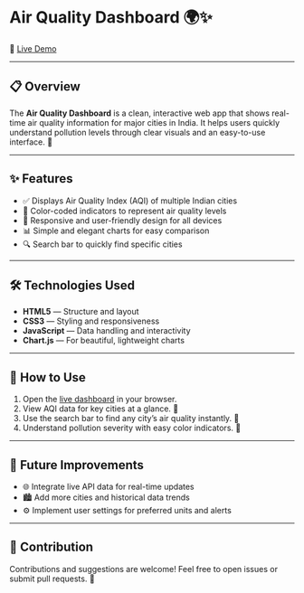 # Air Quality Dashboard 🌍✨

🔗 [Live Demo](https://shubsolos19.github.io/air-quality-dash/)

---

## 📋 Overview

The **Air Quality Dashboard** is a clean, interactive web app that shows real-time air quality information for major cities in India. It helps users quickly understand pollution levels through clear visuals and an easy-to-use interface. 🌿

---

## ✨ Features

- ✅ Displays Air Quality Index (AQI) of multiple Indian cities  
- 🎨 Color-coded indicators to represent air quality levels  
- 📱 Responsive and user-friendly design for all devices  
- 📊 Simple and elegant charts for easy comparison  
- 🔍 Search bar to quickly find specific cities  

---

## 🛠 Technologies Used

- **HTML5** — Structure and layout  
- **CSS3** — Styling and responsiveness  
- **JavaScript** — Data handling and interactivity  
- **Chart.js** — For beautiful, lightweight charts  

---

## 🚀 How to Use

1. Open the [live dashboard](https://shubsolos19.github.io/air-quality-dash/) in your browser.  
2. View AQI data for key cities at a glance. 👀  
3. Use the search bar to find any city’s air quality instantly. 🔎  
4. Understand pollution severity with easy color indicators. 🌈

---

## 🔮 Future Improvements

- 🌐 Integrate live API data for real-time updates  
- 🏙 Add more cities and historical data trends  
- ⚙️ Implement user settings for preferred units and alerts  

---

## 🤝 Contribution

Contributions and suggestions are welcome! Feel free to open issues or submit pull requests. 🙌

